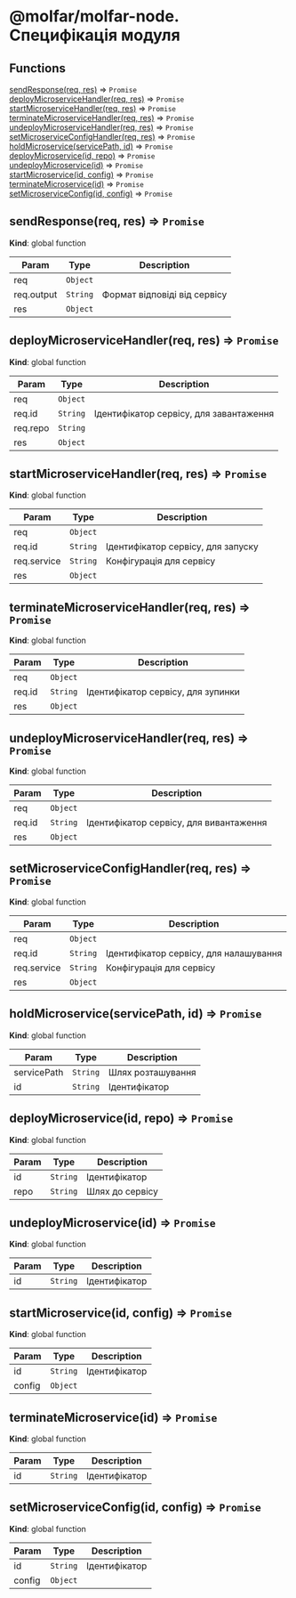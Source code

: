 # @molfar/molfar-node. Специфікація модуля

## Functions

<dl>
<dt><a href="#sendResponse">sendResponse(req, res)</a> ⇒ <code>Promise</code></dt>
<dd></dd>
<dt><a href="#deployMicroserviceHandler">deployMicroserviceHandler(req, res)</a> ⇒ <code>Promise</code></dt>
<dd></dd>
<dt><a href="#startMicroserviceHandler">startMicroserviceHandler(req, res)</a> ⇒ <code>Promise</code></dt>
<dd></dd>
<dt><a href="#terminateMicroserviceHandler">terminateMicroserviceHandler(req, res)</a> ⇒ <code>Promise</code></dt>
<dd></dd>
<dt><a href="#undeployMicroserviceHandler">undeployMicroserviceHandler(req, res)</a> ⇒ <code>Promise</code></dt>
<dd></dd>
<dt><a href="#setMicroserviceConfigHandler">setMicroserviceConfigHandler(req, res)</a> ⇒ <code>Promise</code></dt>
<dd></dd>
<dt><a href="#holdMicroservice">holdMicroservice(servicePath, id)</a> ⇒ <code>Promise</code></dt>
<dd></dd>
<dt><a href="#deployMicroservice">deployMicroservice(id, repo)</a> ⇒ <code>Promise</code></dt>
<dd></dd>
<dt><a href="#undeployMicroservice">undeployMicroservice(id)</a> ⇒ <code>Promise</code></dt>
<dd></dd>
<dt><a href="#startMicroservice">startMicroservice(id, config)</a> ⇒ <code>Promise</code></dt>
<dd></dd>
<dt><a href="#terminateMicroservice">terminateMicroservice(id)</a> ⇒ <code>Promise</code></dt>
<dd></dd>
<dt><a href="#setMicroserviceConfig">setMicroserviceConfig(id, config)</a> ⇒ <code>Promise</code></dt>
<dd></dd>
</dl>

<a name="sendResponse"></a>

## sendResponse(req, res) ⇒ <code>Promise</code>
**Kind**: global function  

| Param | Type | Description |
| --- | --- | --- |
| req | <code>Object</code> |  |
| req.output | <code>String</code> | Формат відповіді від сервісу |
| res | <code>Object</code> |  |

<a name="deployMicroserviceHandler"></a>

## deployMicroserviceHandler(req, res) ⇒ <code>Promise</code>
**Kind**: global function  

| Param | Type | Description |
| --- | --- | --- |
| req | <code>Object</code> |  |
| req.id | <code>String</code> | Ідентифікатор сервісу, для завантаження |
| req.repo | <code>String</code> |  |
| res | <code>Object</code> |  |

<a name="startMicroserviceHandler"></a>

## startMicroserviceHandler(req, res) ⇒ <code>Promise</code>
**Kind**: global function  

| Param | Type | Description |
| --- | --- | --- |
| req | <code>Object</code> |  |
| req.id | <code>String</code> | Ідентифікатор сервісу, для запуску |
| req.service | <code>String</code> | Конфігурація для сервісу |
| res | <code>Object</code> |  |

<a name="terminateMicroserviceHandler"></a>

## terminateMicroserviceHandler(req, res) ⇒ <code>Promise</code>
**Kind**: global function  

| Param | Type | Description |
| --- | --- | --- |
| req | <code>Object</code> |  |
| req.id | <code>String</code> | Ідентифікатор сервісу, для зупинки |
| res | <code>Object</code> |  |

<a name="undeployMicroserviceHandler"></a>

## undeployMicroserviceHandler(req, res) ⇒ <code>Promise</code>
**Kind**: global function  

| Param | Type | Description |
| --- | --- | --- |
| req | <code>Object</code> |  |
| req.id | <code>String</code> | Ідентифікатор сервісу, для вивантаження |
| res | <code>Object</code> |  |

<a name="setMicroserviceConfigHandler"></a>

## setMicroserviceConfigHandler(req, res) ⇒ <code>Promise</code>
**Kind**: global function  

| Param | Type | Description |
| --- | --- | --- |
| req | <code>Object</code> |  |
| req.id | <code>String</code> | Ідентифікатор сервісу, для налашування |
| req.service | <code>String</code> | Конфігурація для сервісу |
| res | <code>Object</code> |  |

<a name="holdMicroservice"></a>

## holdMicroservice(servicePath, id) ⇒ <code>Promise</code>
**Kind**: global function  

| Param | Type | Description |
| --- | --- | --- |
| servicePath | <code>String</code> | Шлях розташування |
| id | <code>String</code> | Ідентифікатор |

<a name="deployMicroservice"></a>

## deployMicroservice(id, repo) ⇒ <code>Promise</code>
**Kind**: global function  

| Param | Type | Description |
| --- | --- | --- |
| id | <code>String</code> | Ідентифікатор |
| repo | <code>String</code> | Шлях до сервісу |

<a name="undeployMicroservice"></a>

## undeployMicroservice(id) ⇒ <code>Promise</code>
**Kind**: global function  

| Param | Type | Description |
| --- | --- | --- |
| id | <code>String</code> | Ідентифікатор |

<a name="startMicroservice"></a>

## startMicroservice(id, config) ⇒ <code>Promise</code>
**Kind**: global function  

| Param | Type | Description |
| --- | --- | --- |
| id | <code>String</code> | Ідентифікатор |
| config | <code>Object</code> |  |

<a name="terminateMicroservice"></a>

## terminateMicroservice(id) ⇒ <code>Promise</code>
**Kind**: global function  

| Param | Type | Description |
| --- | --- | --- |
| id | <code>String</code> | Ідентифікатор |

<a name="setMicroserviceConfig"></a>

## setMicroserviceConfig(id, config) ⇒ <code>Promise</code>
**Kind**: global function  

| Param | Type | Description |
| --- | --- | --- |
| id | <code>String</code> | Ідентифікатор |
| config | <code>Object</code> |  |

